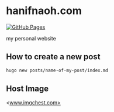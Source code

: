 # hanifnaoh.com

[![GitHub Pages](https://github.com/HanifNaOH/hanifnaoh.github.io/actions/workflows/gh-pages.yml/badge.svg)](https://github.com/HanifNaOH/hanifnaoh.github.io/actions/workflows/gh-pages.yml)

my personal website

## How to create a new post

```bash
hugo new posts/name-of-my-post/index.md
```

## Host Image

<www.imgchest.com>

